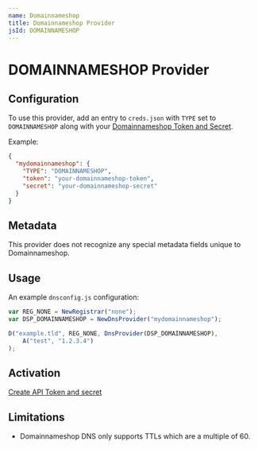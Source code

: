 ```yaml
---
name: Domainnameshop
title: Domainnameshop Provider
jsId: DOMAINNAMESHOP
---
```

# DOMAINNAMESHOP Provider

## Configuration

To use this provider, add an entry to `creds.json` with `TYPE` set to `DOMAINNAMESHOP`
along with your [Domainnameshop Token and Secret](https://www.domeneshop.no/admin?view=api).

Example:

```json
{
  "mydomainnameshop": {
    "TYPE": "DOMAINNAMESHOP",
    "token": "your-domainnameshop-token",
    "secret": "your-domainnameshop-secret"
  }
}
```

## Metadata
This provider does not recognize any special metadata fields unique to Domainnameshop.

## Usage
An example `dnsconfig.js` configuration:

```js
var REG_NONE = NewRegistrar("none");
var DSP_DOMAINNAMESHOP = NewDnsProvider("mydomainnameshop");

D("example.tld", REG_NONE, DnsProvider(DSP_DOMAINNAMESHOP),
    A("test", "1.2.3.4")
);
```

## Activation
[Create API Token and secret](https://www.domeneshop.no/admin?view=api)

## Limitations

- Domainnameshop DNS only supports TTLs which are a multiple of 60.